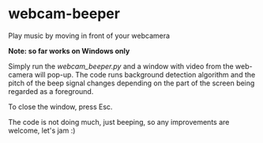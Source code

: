 # webcam-beeper
Play music by moving in front of your webcamera

**Note: so far works on Windows only**

Simply run the *webcam_beeper.py* and a window with video from the web-camera will pop-up.
The code runs background detection algorithm and the pitch of the beep signal changes 
depending on the part of the screen being regarded as a foreground.

To close the window, press Esc.

The code is not doing much, just beeping, so any improvements are welcome, let's jam :)
